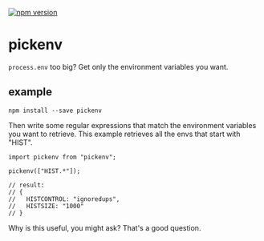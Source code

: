 [![npm version](https://badge.fury.io/js/pickenv.svg)](https://badge.fury.io/js/pickenv)

# pickenv

`process.env` too big?  Get only the environment variables you want.


## example

```
npm install --save pickenv
```

Then write some regular expressions that match the environment variables you want to retrieve.  This example retrieves all the envs that start with "HIST".

```
import pickenv from "pickenv";

pickenv(["HIST.*"]);

// result:
// {
//   HISTCONTROL: "ignoredups",
//   HISTSIZE: "1000"
// }
```

Why is this useful, you might ask?  That's a good question.
